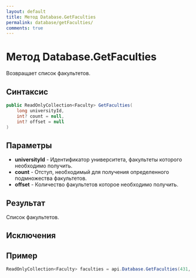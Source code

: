 ```yaml
---
layout: default
title: Метод Database.GetFaculties
permalink: database/getFaculties/
comments: true
---
```

# Метод Database.GetFaculties
Возвращает список факультетов.

## Синтаксис
```csharp
public ReadOnlyCollection<Faculty> GetFaculties(
	long universityId, 
	int? count = null, 
	int? offset = null
)
```

## Параметры
+ **universityId** - Идентификатор университета, факультеты которого необходимо получить.
+ **count** - Отступ, необходимый для получения определенного подмножества факультетов.
+ **offset** - Количество факультетов которое необходимо получить.

## Результат
Cписок факультетов.

## Исключения

## Пример
```csharp
ReadOnlyCollection<Faculty> faculties = api.Database.GetFaculties(431, 3, 2);
```
